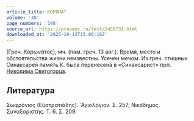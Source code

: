 ```yaml
---
article_title: КОРОНАТ
volume: '38'
page_numbers: '148'
source_url: https://pravenc.ru/text/2458731.html
downloaded_at: '2025-10-13T15:06:16Z'
---
```


[Греч. Κορωνάτος], мч. (пам. греч. 13 авг.). Время, место и обстоятельства жизни неизвестны. Усечен мечом. Из греч. стишных Синаксарей память К. была перенесена в «Синаксарист» прп. [Никодима Святогорца](<https://pravenc.ru/text/Никодим Святогорец.html>).

## Литература

Σωφρόνιος (Εὐστρατιάδης). ῾Αγιολόγιον. Σ. 257; Νικόδημος. Συναξαριστής. Τ. 6. Σ. 209.
